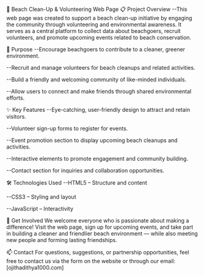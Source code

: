 🌊 Beach Clean-Up & Volunteering Web Page
📋 Project Overview
--This web page was created to support a beach clean-up initiative by engaging the community through volunteering and environmental awareness. It serves as a central platform to collect data about beachgoers, recruit volunteers, and promote upcoming events related to beach conservation.

🎯 Purpose
--Encourage beachgoers to contribute to a cleaner, greener environment.

--Recruit and manage volunteers for beach cleanups and related activities.

--Build a friendly and welcoming community of like-minded individuals.

--Allow users to connect and make friends through shared environmental efforts.

✨ Key Features
--Eye-catching, user-friendly design to attract and retain visitors.

--Volunteer sign-up forms to register for events.

--Event promotion section to display upcoming beach cleanups and activities.

--Interactive elements to promote engagement and community building.

--Contact section for inquiries and collaboration opportunities.

🛠️ Technologies Used
--HTML5 – Structure and content

--CSS3 – Styling and layout

--JavaScript – Interactivity


🤝 Get Involved
We welcome everyone who is passionate about making a difference! Visit the web page, sign up for upcoming events, and take part in building a cleaner and friendlier beach environment — while also meeting new people and forming lasting friendships.

📫 Contact
For questions, suggestions, or partnership opportunities, feel free to contact us via the form on the website or through our email: [ojithadithya1000.com]

